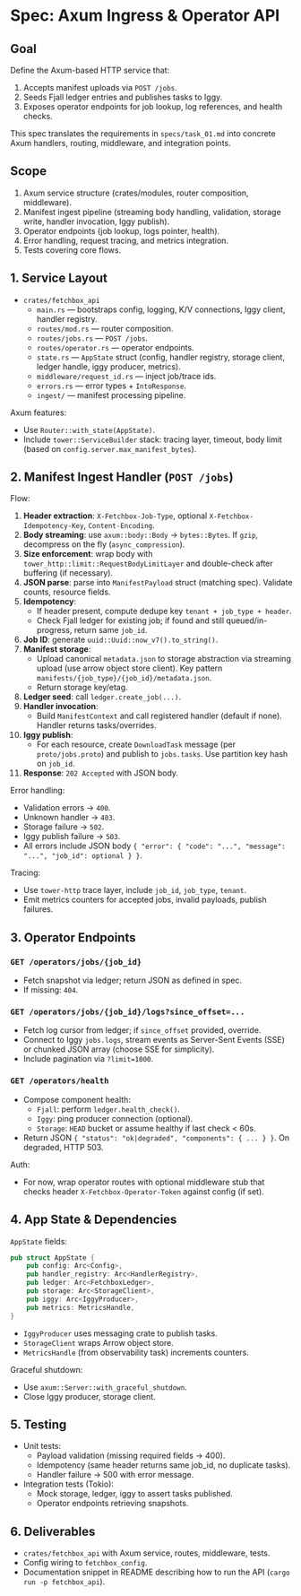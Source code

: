 # Spec: Axum Ingress & Operator API

## Goal
Define the Axum-based HTTP service that:
1. Accepts manifest uploads via `POST /jobs`.
2. Seeds Fjall ledger entries and publishes tasks to Iggy.
3. Exposes operator endpoints for job lookup, log references, and health checks.

This spec translates the requirements in `specs/task_01.md` into concrete Axum handlers, routing, middleware, and integration points.

## Scope
1. Axum service structure (crates/modules, router composition, middleware).
2. Manifest ingest pipeline (streaming body handling, validation, storage write, handler invocation, Iggy publish).
3. Operator endpoints (job lookup, logs pointer, health).
4. Error handling, request tracing, and metrics integration.
5. Tests covering core flows.

## 1. Service Layout

- `crates/fetchbox_api`
  - `main.rs` — bootstraps config, logging, K/V connections, Iggy client, handler registry.
  - `routes/mod.rs` — router composition.
  - `routes/jobs.rs` — `POST /jobs`.
  - `routes/operator.rs` — operator endpoints.
  - `state.rs` — `AppState` struct (config, handler registry, storage client, ledger handle, iggy producer, metrics).
  - `middleware/request_id.rs` — inject job/trace ids.
  - `errors.rs` — error types + `IntoResponse`.
  - `ingest/` — manifest processing pipeline.

Axum features:
- Use `Router::with_state(AppState)`.
- Include `tower::ServiceBuilder` stack: tracing layer, timeout, body limit (based on `config.server.max_manifest_bytes`).

## 2. Manifest Ingest Handler (`POST /jobs`)

Flow:
1. **Header extraction**: `X-Fetchbox-Job-Type`, optional `X-Fetchbox-Idempotency-Key`, `Content-Encoding`.
2. **Body streaming**: use `axum::body::Body` -> `bytes::Bytes`. If `gzip`, decompress on the fly (`async_compression`).
3. **Size enforcement**: wrap body with `tower_http::limit::RequestBodyLimitLayer` and double-check after buffering (if necessary).
4. **JSON parse**: parse into `ManifestPayload` struct (matching spec). Validate counts, resource fields.
5. **Idempotency**:
   - If header present, compute dedupe key `tenant + job_type + header`.
   - Check Fjall ledger for existing job; if found and still queued/in-progress, return same `job_id`.
6. **Job ID**: generate `uuid::Uuid::now_v7().to_string()`.
7. **Manifest storage**:
   - Upload canonical `metadata.json` to storage abstraction via streaming upload (use arrow object store client). Key pattern `manifests/{job_type}/{job_id}/metadata.json`.
   - Return storage key/etag.
8. **Ledger seed**: call `ledger.create_job(...)`.
9. **Handler invocation**:
   - Build `ManifestContext` and call registered handler (default if none). Handler returns tasks/overrides.
10. **Iggy publish**:
    - For each resource, create `DownloadTask` message (per `proto/jobs.proto`) and publish to `jobs.tasks`. Use partition key hash on `job_id`.
11. **Response**: `202 Accepted` with JSON body.

Error handling:
- Validation errors -> `400`.
- Unknown handler -> `403`.
- Storage failure -> `502`.
- Iggy publish failure -> `503`.
- All errors include JSON body `{ "error": { "code": "...", "message": "...", "job_id": optional } }`.

Tracing:
- Use `tower-http` trace layer, include `job_id`, `job_type`, `tenant`.
- Emit metrics counters for accepted jobs, invalid payloads, publish failures.

## 3. Operator Endpoints

### `GET /operators/jobs/{job_id}`
- Fetch snapshot via ledger; return JSON as defined in spec.
- If missing: `404`.

### `GET /operators/jobs/{job_id}/logs?since_offset=...`
- Fetch log cursor from ledger; if `since_offset` provided, override.
- Connect to Iggy `jobs.logs`, stream events as Server-Sent Events (SSE) or chunked JSON array (choose SSE for simplicity).
- Include pagination via `?limit=1000`.

### `GET /operators/health`
- Compose component health:
  - `Fjall`: perform `ledger.health_check()`.
  - `Iggy`: ping producer connection (optional).
  - `Storage`: `HEAD` bucket or assume healthy if last check < 60s.
- Return JSON `{ "status": "ok|degraded", "components": { ... } }`. On degraded, HTTP 503.

Auth:
- For now, wrap operator routes with optional middleware stub that checks header `X-Fetchbox-Operator-Token` against config (if set).

## 4. App State & Dependencies

`AppState` fields:
```rust
pub struct AppState {
    pub config: Arc<Config>,
    pub handler_registry: Arc<HandlerRegistry>,
    pub ledger: Arc<FetchboxLedger>,
    pub storage: Arc<StorageClient>,
    pub iggy: Arc<IggyProducer>,
    pub metrics: MetricsHandle,
}
```

- `IggyProducer` uses messaging crate to publish tasks.
- `StorageClient` wraps Arrow object store.
- `MetricsHandle` (from observability task) increments counters.

Graceful shutdown:
- Use `axum::Server::with_graceful_shutdown`.
- Close Iggy producer, storage client.

## 5. Testing
- Unit tests:
  - Payload validation (missing required fields -> 400).
  - Idempotency (same header returns same job_id, no duplicate tasks).
  - Handler failure -> 500 with error message.
- Integration tests (Tokio):
  - Mock storage, ledger, iggy to assert tasks published.
  - Operator endpoints retrieving snapshots.

## 6. Deliverables
- `crates/fetchbox_api` with Axum service, routes, middleware, tests.
- Config wiring to `fetchbox_config`.
- Documentation snippet in README describing how to run the API (`cargo run -p fetchbox_api`).
